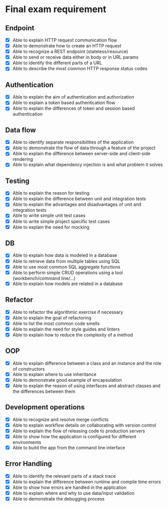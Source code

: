 # Final exam requirement

## Endpoint

- [x] Able to explain HTTP request communication flow
- [x] Able to demonstrate how to create an HTTP request
- [x] Able to recognize a REST endpoint (stateless/resource)
- [x] Able to send or receive data either in body or in URL params
- [x] Able to identify the different parts of a URL
- [x] Able to describe the most common HTTP response status codes

## Authentication

- [x] Able to explain the aim of authentication and authorization
- [x] Able to explain a token based authentication flow
- [x] Able to explain the differences of token and session based authentication

## Data flow

- [x] Able to identify separate responsibilities of the application
- [x] Able to demonstrate the flow of data through a feature of the project
- [x] Able to explain the difference between server-side and client-side rendering
- [x] Able to explain what dependency injection is and what problem it solves

## Testing

- [x] Able to explain the reason for testing
- [x] Able to explain the difference between unit and integration tests
- [x] Able to explain the advantages and disadvantages of unit and integration tests
- [x] Able to write simple unit test cases
- [x] Able to write simple project specific test cases
- [x] Able to explain the need for mocking

## DB

- [x] Able to explain how data is modeled in a database
- [x] Able to retrieve data from multiple tables using SQL
- [x] Able to use most common SQL aggregate functions
- [x] Able to perform simple CRUD operations using a tool (workbench/command line/...)
- [x] Able to explain how models are related in a database

## Refactor

- [x] Able to refactor the algorithmic exercise if necessary
- [x] Able to explain the goal of refactoring
- [x] Able to list the most common code smells
- [x] Able to explain the need for style guides and linters
- [x] Able to explain how to reduce the complexity of a method

## OOP

- [x] Able to explain difference between a class and an instance and the role of constructors
- [x] Able to explain where to use inheritance
- [x] Able to demonstrate good example of encapsulation
- [x] Able to explain the reason of using interfaces and abstract classes and the
  differences between them

## Development operations

- [x] Able to recognize and resolve merge conflicts
- [x] Able to explain workflow details on collaborating with version control
- [x] Able to explain the flow of releasing code to production servers
- [x] Able to show how the application is configured for different environments
- [x] Able to build the app from the command line interface

## Error Handling

- [x] Able to identify the relevant parts of a stack trace
- [x] Able to explain the difference between runtime and compile time errors
- [x] Able to show how errors are handled in the application
- [x] Able to explain where and why to use data/input validation
- [x] Able to demonstrate the debugging process
